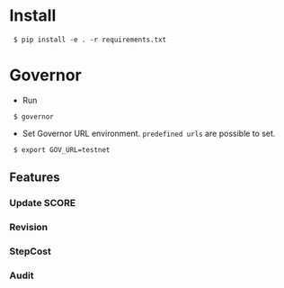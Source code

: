# Install
```
 $ pip install -e . -r requirements.txt
```

# Governor
 - Run
```
 $ governor
```

 - Set Governor URL environment. `predefined urls` are possible to set.
```
 $ export GOV_URL=testnet
```

## Features

### Update SCORE

### Revision

### StepCost

### Audit

